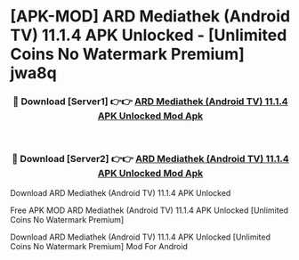 # [APK-MOD] ARD Mediathek (Android TV) 11.1.4 APK Unlocked - [Unlimited Coins No Watermark Premium] jwa8q



<div align="center">
<h3>🔴 Download [Server1] 👉👉 <a href="https://momento.my/?title=ARD_Mediathek_(Android_TV)_11.1.4_APK_Unlocked">ARD Mediathek (Android TV) 11.1.4 APK Unlocked Mod Apk</a></h3><br>

<h3>🔴 Download [Server2] 👉👉 <a href="https://momento.my/?title=ARD_Mediathek_(Android_TV)_11.1.4_APK_Unlocked">ARD Mediathek (Android TV) 11.1.4 APK Unlocked Mod Apk</a></h3>
</div>



Download ARD Mediathek (Android TV) 11.1.4 APK Unlocked 

Free APK MOD ARD Mediathek (Android TV) 11.1.4 APK Unlocked [Unlimited Coins No Watermark Premium]

Download ARD Mediathek (Android TV) 11.1.4 APK Unlocked [Unlimited Coins No Watermark Premium] Mod For Android
